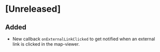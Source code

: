 # [Unreleased]

## Added

-   New callback `onExternalLinkClicked` to get notified when an external link is clicked in the map-viewer.